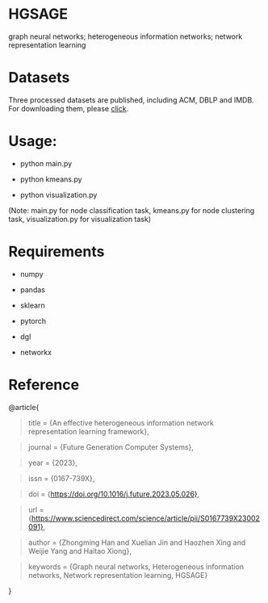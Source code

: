 # HGSAGE

graph neural networks; heterogeneous information networks; network representation learning

# Datasets

Three processed datasets are published, including ACM, DBLP and IMDB. For downloading them, please [click](https://github.com/seongjunyun/Graph_Transformer_Networks).

# Usage:

* python main.py

* python kmeans.py

* python visualization.py

(Note: main.py for node classification task, kmeans.py for node clustering task, visualization.py for visualization task)


# Requirements

* numpy

* pandas

* sklearn

* pytorch

* dgl

* networkx

# Reference

@article{

> title = {An effective heterogeneous information network representation learning framework},

> journal = {Future Generation Computer Systems},

> year = {2023},

> issn = {0167-739X},

> doi = {https://doi.org/10.1016/j.future.2023.05.026},

> url = {https://www.sciencedirect.com/science/article/pii/S0167739X23002091},

> author = {Zhongming Han and Xuelian Jin and Haozhen Xing and Weijie Yang and Haitao Xiong},

> keywords = {Graph neural networks, Heterogeneous information networks, Network representation learning, HGSAGE}

}


